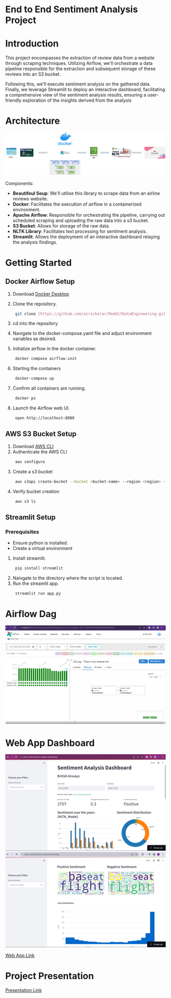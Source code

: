# End to End Sentiment Analysis Project

# Introduction

This project encompasses the extraction of review data from a website through scraping techniques. Utilizing Airflow, we'll orchestrate a data pipeline responsible for the extraction and subsequent storage of these reviews into an S3 bucket.

Following this, we'll execute sentiment analysis on the gathered data. Finally, we leverage Streamlit to deploy an interactive dashboard, facilitating a comprehensive view of the sentiment analysis results, ensuring a user-friendly exploration of the insights derived from the analysis

# Architecture
<img src="Sentiment_Architecture.png">

Components:

- **Beautifoul Soup**: We'll utilise this library to scrape data from an airline reviews website.
- **Docker**: Facilitates the execution of airflow in a containerized environment.
- **Apache Airflow**: Responsible for orchestrating the pipeline, carrying out scheduled scraping and uploading the raw data into a s3 bucket.
- **S3 Bucket**: Allows for storage of the raw data.
- **NLTK Library**: Facilitates text processing for sentiment analysis.
- **Streamlit**: Allows the deployment of an interactive dashboard relaying the analysis findings.

# Getting Started
## Docker Airflow Setup
1. Download [Docker Desktop](https://www.docker.com/products/docker-desktop/)
2. Clone the repository.
   ```bash
    git clone [https://github.com/airscholar/RedditDataEngineering.git](https://github.com/Ds2023/ML-Airflow-Sentiment-Streamlit)
   ```
3. cd into the repository
4. Navigate to the docker-compose.yaml file and adjuct environment variables as desired.
5. Initialize airflow in the docker container.
   ```bash
    docker compose airflow-init
   ```
6. Starting the containers
   ```bash
    docker-compose up 
   ```
7. Confirm all containers are running.
   ```bash
    docker ps
   ```
  
8. Launch the Airflow web UI.
   ```bash
    open http://localhost:8080
   ```
## AWS S3 Bucket Setup
1. Download [AWS CLI](https://aws.amazon.com/cli/)
2. Authenticate the AWS CLI
   ```bash
    aws configure
   ```
3. Create a s3 bucket
   ```bash
    aws s3api create-bucket --bucket <bucket-name> --region <region> --create-bucket-configuration LocationConstraint=<region>
   ```
4. Verify bucket creation
   ```bash
    aws s3 ls
   ```
## Streamlit Setup
### Prerequisites
- Ensure python is installed.
- Create a virtual environment
1. Install streamlit.
   ```bash
    pip install streamlit 
   ```
2. Naivgate to the directory where the script is located.
3. Run the streamlit app.
   ```bash
    streamlit run app.py
   ```
# Airflow Dag
<img src="airflow_dag.png">

# Web App Dashboard
<img src="dashboard1.png">
<img src="dashboard2.png">

[Web App Link](https://end-to-end-sentiment-analysis.streamlit.app/)

# Project Presentation
[Presentation Link](https://www.canva.com/design/DAF24TaSuA4/HHYZuuAEkoFX2ZMYpd-few/view?utm_content=DAF24TaSuA4&utm_campaign=designshare&utm_medium=link&utm_source=editor)
